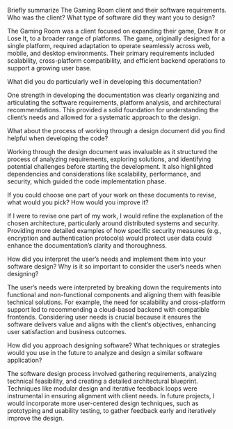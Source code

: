 Briefly summarize The Gaming Room client and their software requirements. Who was the client? What type of software did they want you to design?
 
  The Gaming Room was a client focused on expanding their game, Draw It or Lose It, to a broader range of platforms. The game, originally 
  designed for a single platform, required adaptation to operate seamlessly across web, mobile, and desktop environments. 
  Their primary requirements included scalability, cross-platform compatibility, and efficient backend operations to support a growing 
  user base.

  
What did you do particularly well in developing this documentation?

  One strength in developing the documentation was clearly organizing and articulating the software requirements, platform analysis, and 
  architectural recommendations. This provided a solid foundation for understanding the client’s needs and allowed for a systematic approach 
  to the design.

What about the process of working through a design document did you find helpful when developing the code?

  Working through the design document was invaluable as it structured the process of analyzing requirements, exploring solutions, and 
  identifying potential challenges before starting the development. It also highlighted dependencies and considerations like scalability, 
  performance, and security, which guided the code implementation phase.

If you could choose one part of your work on these documents to revise, what would you pick? How would you improve it?

  If I were to revise one part of my work, I would refine the explanation of the chosen architecture, particularly around distributed 
  systems and security. Providing more detailed examples of how specific security measures (e.g., encryption and authentication protocols)
  would protect user data could enhance the documentation’s clarity and thoroughness.
  
How did you interpret the user’s needs and implement them into your software design? Why is it so important to consider the user’s needs when designing?

  The user’s needs were interpreted by breaking down the requirements into functional and non-functional components and aligning them with
  feasible technical solutions. For example, the need for scalability and cross-platform support led to recommending a cloud-based
  backend with compatible frontends. Considering user needs is crucial because it ensures the software delivers value and aligns with 
  the client’s objectives, enhancing user satisfaction and business outcomes.
  
How did you approach designing software? What techniques or strategies would you use in the future to analyze and design a similar software application?

  The software design process involved gathering requirements, analyzing technical feasibility, and creating a detailed architectural 
  blueprint. Techniques like modular design and iterative feedback loops were instrumental in ensuring alignment with client needs. In
  future projects, I would incorporate more user-centered design techniques, such as prototyping and usability testing, to gather feedback
  early and iteratively improve the design.






